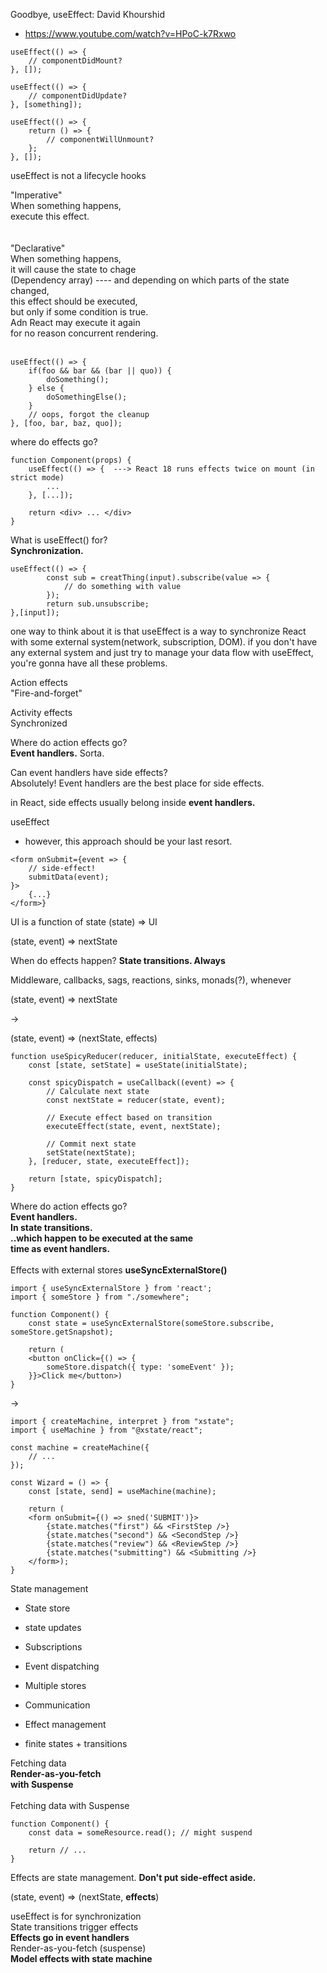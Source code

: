 Goodbye, useEffect: David Khourshid
- https://www.youtube.com/watch?v=HPoC-k7Rxwo

```
useEffect(() => {
	// componentDidMount?
}, []);

useEffect(() => {
	// componentDidUpdate?
}, [something]);

useEffect(() => {
	return () => {
		// componentWillUnmount?
	};
}, []);

```

useEffect is not a lifecycle hooks

"Imperative"<br/>
When something happens,<br/>
execute this effect.<br/>
<br/><br/>
"Declarative"<br/>
When something happens,<br/>
it will cause the state to chage<br/>
(Dependency array) ---- and depending on which parts of the state changed,<br/>
this effect should be executed,<br/>
but only if some condition is true.<br/>
Adn React may execute it again<br/>
for no reason concurrent rendering.
<br/><br/>

```
useEffect(() => {
	if(foo && bar && (bar || quo)) {
		doSomething();
	} else {
		doSomethingElse();
	}
	// oops, forgot the cleanup
}, [foo, bar, baz, quo]);

```

where do effects go?


```
function Component(props) {
	useEffect(() => {  ---> React 18 runs effects twice on mount (in strict mode)
		...
	}, [...]);

	return <div> ... </div>
}
```

What is useEffect() for?<br/>
**Synchronization.**

```
useEffect(() => {
		const sub = creatThing(input).subscribe(value => {
			// do something with value
		});
		return sub.unsubscribe;
},[input]);
```

one way to think about it is that useEffect is a way to synchronize React with some external system(network, subscription, DOM). if you don't have any external system and just try to manage your data flow with useEffect, you're gonna have all these problems.

Action effects<br/>
"Fire-and-forget"

Activity effects<br/>
Synchronized

Where do action effects go?<br/>
**Event handlers.** Sorta.

Can event handlers have side effects?<br/>
Absolutely! Event handlers are the best place for side effects.

in React, side effects usually belong inside **event handlers.**

useEffect
- however, this approach should be your last resort.

```
<form onSubmit={event => {
	// side-effect!
	submitData(event);
}>
	{...}
</form>}
```

UI is a function of state
(state) => UI

(state, event) => nextState

When do effects happen?
**State transitions. Always**

Middleware, callbacks, sags, reactions, sinks, monads(?), whenever

(state, event) => nextState

->

(state, event) => (nextState, effects)

```
function useSpicyReducer(reducer, initialState, executeEffect) {
	const [state, setState] = useState(initialState);

	const spicyDispatch = useCallback((event) => {
		// Calculate next state
		const nextState = reducer(state, event);

		// Execute effect based on transition
		executeEffect(state, event, nextState);

		// Commit next state
		setState(nextState);
	}, [reducer, state, executeEffect]);

	return [state, spicyDispatch];
}

```

Where do action effects go?<br/>
**Event handlers. <br/>
In state transitions.<br/>
..which happen to be executed at the same <br/>time as event handlers.**
<br/><br/>
Effects with external stores
**useSyncExternalStore()**

```
import { useSyncExternalStore } from 'react';
import { someStore } from "./somewhere";

function Component() {
	const state = useSyncExternalStore(someStore.subscribe, someStore.getSnapshot);

	return (
	<button onClick={() => {
		someStore.dispatch({ type: 'someEvent' });
	}}>Click me</button>)
}

```
->
```
import { createMachine, interpret } from "xstate";
import { useMachine } from "@xstate/react";

const machine = createMachine({
	// ...
});

const Wizard = () => {	
	const [state, send] = useMachine(machine);

	return (
	<form onSubmit={() => sned('SUBMIT')}>
		{state.matches("first") && <FirstStep />}
		{state.matches("second") && <SecondStep />}
		{state.matches("review") && <ReviewStep />}
		{state.matches("submitting") && <Submitting />}
	</form>);
}

```

State management
- State store
- state updates
- Subscriptions
- Event dispatching

- Multiple stores
- Communication
- Effect management
- finite states + transitions

Fetching data <br/>
**Render-as-you-fetch** <br/>
**with Suspense**
<br/><br/>
Fetching data with Suspense

```
function Component() {
	const data = someResource.read(); // might suspend

	return // ...
}

```

Effects are state management.
**Don't put side-effect aside.**

(state, event) => (nextState, **effects**)

useEffect is for synchronization<br/>
State transitions trigger effects<br/>
**Effects go in event handlers**<br/>
Render-as-you-fetch (suspense)<br/>
**Model effects with state machine**
